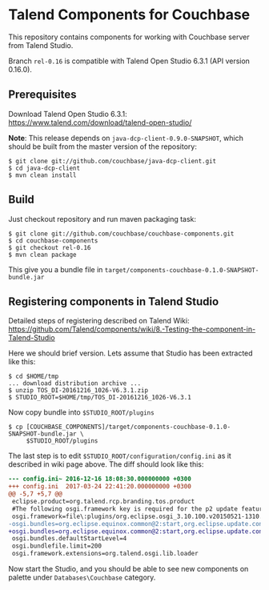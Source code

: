 # Talend Components for Couchbase

This repository contains components for working with Couchbase server from Talend Studio.

Branch `rel-0.16` is compatible with Talend Open Studio 6.3.1 (API version 0.16.0).

## Prerequisites

Download Talend Open Studio 6.3.1: https://www.talend.com/download/talend-open-studio/

**Note**: This release depends on `java-dcp-client-0.9.0-SNAPSHOT`, which should be built
from the master version of the repository:

    $ git clone git://github.com/couchbase/java-dcp-client.git
    $ cd java-dcp-client
    $ mvn clean install


## Build

Just checkout repository and run maven packaging task:

    $ git clone git://github.com/couchbase/couchbase-components.git
    $ cd couchbase-components
    $ git checkout rel-0.16
    $ mvn clean package

This give you a bundle file in `target/components-couchbase-0.1.0-SNAPSHOT-bundle.jar`

## Registering components in Talend Studio

Detailed steps of registering described on Talend Wiki:
https://github.com/Talend/components/wiki/8.-Testing-the-component-in-Talend-Studio

Here we should brief version. Lets assume that Studio has been extracted like this:

    $ cd $HOME/tmp
    ... download distribution archive ...
    $ unzip TOS_DI-20161216_1026-V6.3.1.zip
    $ STUDIO_ROOT=$HOME/tmp/TOS_DI-20161216_1026-V6.3.1

Now copy bundle into `$STUDIO_ROOT/plugins`

    $ cp [COUCHBASE_COMPONENTS]/target/components-couchbase-0.1.0-SNAPSHOT-bundle.jar \
         $STUDIO_ROOT/plugins

The last step is to edit `$STUDIO_ROOT/configuration/config.ini` as it described in
wiki page above. The diff should look like this:

```diff
--- config.ini~	2016-12-16 18:08:30.000000000 +0300
+++ config.ini	2017-03-24 22:41:20.000000000 +0300
@@ -5,7 +5,7 @@
 eclipse.product=org.talend.rcp.branding.tos.product
 #The following osgi.framework key is required for the p2 update feature not to override the osgi.bundles values.
 osgi.framework=file\:plugins/org.eclipse.osgi_3.10.100.v20150521-1310.jar
-osgi.bundles=org.eclipse.equinox.common@2:start,org.eclipse.update.configurator@3:start,org.eclipse.equinox.ds@2:start,org.eclipse.core.runtime@start,org.talend.maven.resolver@start,org.ops4j.pax.url.mvn@start,org.talend.components.api.service.osgi@start
+osgi.bundles=org.eclipse.equinox.common@2:start,org.eclipse.update.configurator@3:start,org.eclipse.equinox.ds@2:start,org.eclipse.core.runtime@start,org.talend.maven.resolver@start,org.ops4j.pax.url.mvn@start,org.talend.components.api.service.osgi@start,components-couchbase-0.1.0-SNAPSHOT-bundle.jar@start
 osgi.bundles.defaultStartLevel=4
 osgi.bundlefile.limit=200
 osgi.framework.extensions=org.talend.osgi.lib.loader
```

Now start the Studio, and you should be able to see new components on palette under
`Databases\Couchbase` category.
